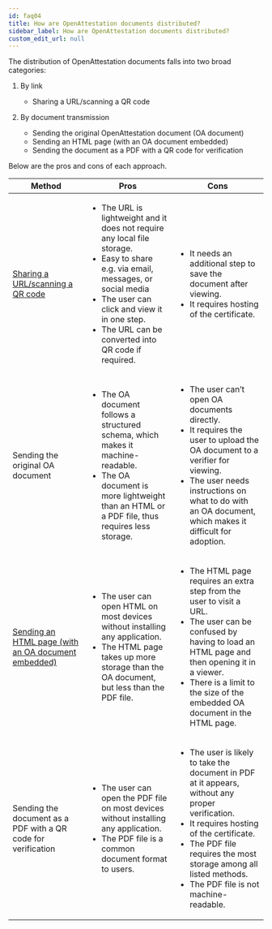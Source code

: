 ```yaml
---
id: faq04
title: How are OpenAttestation documents distributed?
sidebar_label: How are OpenAttestation documents distributed?
custom_edit_url: null
---
```


The distribution of OpenAttestation documents falls into two broad categories: 

1. By link 
    - Sharing a URL/scanning a QR code

2. By document transmission 
    - Sending the original OpenAttestation document (OA document)
    - Sending an HTML page (with an OA document embedded)
    - Sending the document as a PDF with a QR code for verification

Below are the pros and cons of each approach. 

<table>
    <thead>
        <tr>
            <th>Method</th>
            <th>Pros</th>
            <th>Cons</th>
        </tr>
    </thead>
    <tbody>
        <tr>
            <td><a href="/docs/distribute-section/oa-embed-qrcode">Sharing a URL/scanning a QR code</a></td>
            <td>
                <ul>
                    <li>The URL is lightweight and it does not require any local file storage.</li>
                    <li>Easy to share e.g. via email, messages, or social media</li>
                    <li>The user can click and view it in one step.</li>
                    <li>The URL can be converted into QR code if required.</li>
                </ul>
            </td>
            <td>
                <ul>
                    <li>It needs an additional step to save the document after viewing.</li>
                    <li>It requires hosting of the certificate.</li>
                </ul>
            </td>
        </tr>
        <tr>
            <td>Sending the original OA document</td>
            <td>
                <ul>
                    <li>The OA document follows a structured schema, which makes it machine-readable.</li>
                    <li>The OA document is more lightweight than an HTML or a PDF file, thus requires less storage.</li>
                </ul>
            </td>
            <td>
                <ul>
                    <li>The user can’t open OA documents directly.</li>
                    <li>It requires the user to upload the OA document to a verifier for viewing.</li>
                    <li>The user needs instructions on what to do with an OA document, which makes it difficult for adoption.</li>
                </ul>
            </td>
        </tr>
        <tr>
            <td><a href="/docs/distribute-section/oa-embed-html">Sending an HTML page (with an OA document embedded)</a></td>
            <td>
                <ul>
                    <li>The user can open HTML on most devices without installing any application.</li>
                    <li>The HTML page takes up more storage than the OA document, but less than the PDF file.</li>
                </ul>
            </td>
            <td>
                <ul>
                    <li>The HTML page requires an extra step from the user to visit a URL.</li>
                    <li>The user can be confused by having to load an HTML page and then opening it in a viewer.</li>
                    <li>There is a limit to the size of the embedded OA document in the HTML page.</li>
                </ul>
            </td>
        </tr>
        <tr>
            <td>Sending the document as a PDF with a QR code for verification</td>
            <td>
                <ul>
                    <li>The user can open the PDF file on most devices without installing any application.</li>
                    <li>The PDF file is a common document format to users.</li>
                </ul>
            </td>
            <td>
                <ul>
                    <li>The user is likely to take the document in PDF at it appears, without any proper verification.</li>
                    <li>It requires hosting of the certificate.</li>
                    <li>The PDF file requires the most storage among all listed methods.</li>
                    <li>The PDF file is not machine-readable.</li>
                </ul>
            </td>
        </tr>
    </tbody>
</table>